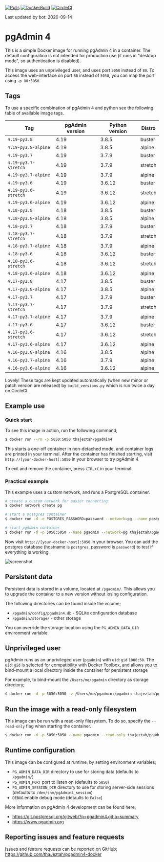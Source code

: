 [![Pulls](https://img.shields.io/docker/pulls/chinaboeller/pgadmin4.svg?style=flat-square&logo=docker)](https://hub.docker.com/r/chinaboeller/pgadmin4/)
[![DockerBuild](https://img.shields.io/docker/cloud/build/chinaboeller/pgadmin4.svg?style=flat-square&logo=docker)](https://hub.docker.com/r/chinaboeller/pgadmin4/)
[![CircleCI](https://img.shields.io/circleci/project/github/FlorianASchroeder/pgadmin4-docker.svg?style=flat-square&logo=circleci)](https://circleci.com/gh/FlorianASchroeder/pgadmin4-docker)

Last updated by bot: 2020-09-14

# pgAdmin 4

This is a simple Docker image for running pgAdmin 4 in a container. The default
configuration is not intended for production use (it runs in "desktop mode",
so authentication is disabled).

This image uses an unprivileged user, and uses port `5050` instead of `80`.
To access the web-interface on port `80` instead of `5050`, you can map the
port using `-p 80:5050`.

## Tags
To use a specific combination of pgAdmin 4 and python see the following table of available image tags.

Tag | pgAdmin version | Python version | Distro
--- | --- | --- | ---
`4.19-py3.8` | 4.19 | 3.8.5 | buster
`4.19-py3.8-alpine` | 4.19 | 3.8.5 | alpine
`4.19-py3.7` | 4.19 | 3.7.9 | buster
`4.19-py3.7-stretch` | 4.19 | 3.7.9 | stretch
`4.19-py3.7-alpine` | 4.19 | 3.7.9 | alpine
`4.19-py3.6` | 4.19 | 3.6.12 | buster
`4.19-py3.6-stretch` | 4.19 | 3.6.12 | stretch
`4.19-py3.6-alpine` | 4.19 | 3.6.12 | alpine
`4.18-py3.8` | 4.18 | 3.8.5 | buster
`4.18-py3.8-alpine` | 4.18 | 3.8.5 | alpine
`4.18-py3.7` | 4.18 | 3.7.9 | buster
`4.18-py3.7-stretch` | 4.18 | 3.7.9 | stretch
`4.18-py3.7-alpine` | 4.18 | 3.7.9 | alpine
`4.18-py3.6` | 4.18 | 3.6.12 | buster
`4.18-py3.6-stretch` | 4.18 | 3.6.12 | stretch
`4.18-py3.6-alpine` | 4.18 | 3.6.12 | alpine
`4.17-py3.8` | 4.17 | 3.8.5 | buster
`4.17-py3.8-alpine` | 4.17 | 3.8.5 | alpine
`4.17-py3.7` | 4.17 | 3.7.9 | buster
`4.17-py3.7-stretch` | 4.17 | 3.7.9 | stretch
`4.17-py3.7-alpine` | 4.17 | 3.7.9 | alpine
`4.17-py3.6` | 4.17 | 3.6.12 | buster
`4.17-py3.6-stretch` | 4.17 | 3.6.12 | stretch
`4.17-py3.6-alpine` | 4.17 | 3.6.12 | alpine
`4.16-py3.8-alpine` | 4.16 | 3.8.5 | alpine
`4.16-py3.7-alpine` | 4.16 | 3.7.9 | alpine
`4.16-py3.6-alpine` | 4.16 | 3.6.12 | alpine

Lovely! These tags are kept updated automatically (when new minor or patch version are released) by `build_versions.py` which is run twice a day on CircleCI.

## Example use

### Quick start

To see this image in action, run the following command;

```bash
$ docker run --rm -p 5050:5050 thajeztah/pgadmin4
```

This starts a one-off container in non-detached mode, and container logs are
printed in your terminal. After the container has finished starting, visit
`http://[your-docker-host]:5050` in your browser to try pgAdmin 4.

To exit and remove the container, press `CTRL+C` in your terminal.


### Practical example

This example uses a custom network, and runs a PostgreSQL container.

```bash
# create a custom network for easier connecting
$ docker network create pg

# start a postgres container
$ docker run -d -e POSTGRES_PASSWORD=password --network=pg --name postgres postgres:9-alpine

# start pgAdmin container
$ docker run -d -p 5050:5050 --name pgadmin --network=pg thajeztah/pgadmin4
```

Now visit `http://[your-docker-host]:5050` in your browser. You can add the
postgres database (hostname is `postgres`, password is `password`) to test
if everything is working.

![screenshot](https://raw.githubusercontent.com/thaJeztah/pgadmin4-docker/master/pgadmin-screenshot.png)

## Persistent data

Persistent data is stored in a volume, located at `/pgadmin/`. This allows
you to upgrade the container to a new version without losing configuration.

The following directories can be found inside the volume;

- `/pgadmin/config/pgadmin4.db` - SQLite configuration database
- `/pgadmin/storage/` - other storage

You can override the storage location using the `PG_ADMIN_DATA_DIR`
environment variable

## Unprivileged user

pgAdmin runs as an unprivileged user (`pgadmin`) with `uid:gid` `1000:50`.
The `uid:gid` is selected for compatibility with Docker Toolbox, and allows
you to bind-mount a local directory inside the container for persistent
storage

For example, to bind-mount the `/Users/me/pgadmin` directory as storage directory;

```bash
$ docker run -d -p 5050:5050 -v /Users/me/pgadmin:/pgadmin thajeztah/pgadmin4
```

## Run the image with a read-only filesystem

This image can be run with a read-only filesystem. To do so, specify the
`--read-only` flag when starting the container.

```bash
$ docker run -d -p 5050:5050 --name pgadmin --read-only thajeztah/pgadmin4
```

## Runtime configuration

This image can be configured at runtime, by setting environment variables;

- `PG_ADMIN_DATA_DIR` directory to use for storing data (defaults to `/pgadmin/`)
- `PG_ADMIN_PORT` port to listen on (defaults to `5050`)
- `PG_ADMIN_SESSION_DIR` directory to use for storing server-side sessions (defaults to `/dev/shm/pgAdmin4_session`)
- `DEBUG` enable debug mode (detaults to `False`)

More information on pgAdmin 4 development can be found here;

- https://git.postgresql.org/gitweb/?p=pgadmin4.git;a=summary
- https://www.pgadmin.org

## Reporting issues and feature requests

Issues and feature requests can be reported on GitHub;
https://github.com/thaJeztah/pgadmin4-docker
